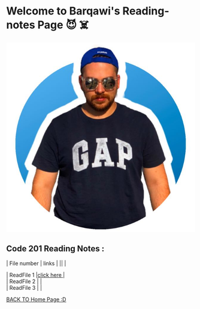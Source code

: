 #  Welcome to Barqawi's Reading-notes Page :smiling_imp: :skull_and_crossbones:

![Barqawi's pp](pp.jpg)

## Code 201 Reading Notes :
| File number      | links                                                          |
||   |     

 |  ReadFile 1      |[click here ](https://barqawiii.github.io/reading-notes/201/class-01)  |  
|  ReadFile 2      |                          |  
|  ReadFile 3      |                          |



[BACK TO Home Page :D ](https://barqawiii.github.io/reading-notes/)

